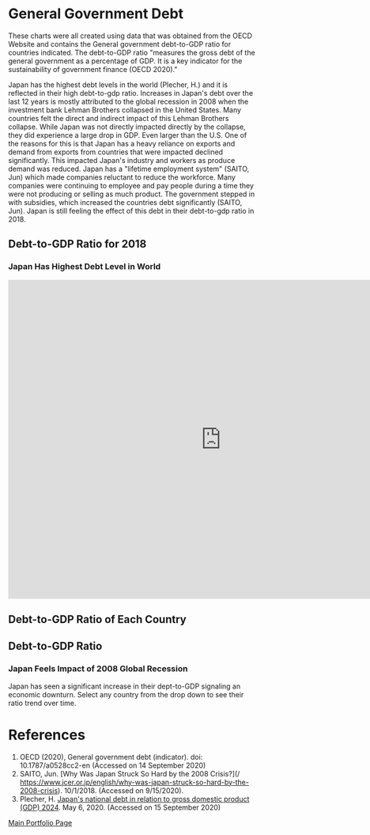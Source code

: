 # General Government Debt
These charts were all created using data that was obtained from the OECD Website and contains the General government debt-to-GDP ratio for countries indicated.  The debt-to-GDP ratio "measures the gross debt of the general government as a percentage of GDP. It is a key indicator for the sustainability of government finance (OECD 2020)."  

Japan has the highest debt levels in the world (Plecher, H.) and it is reflected in their high debt-to-gdp ratio.  Increases in Japan's debt over the last 12 years is mostly attributed to the global recession in 2008 when the investment bank Lehman Brothers collapsed in the United States. Many countries felt the direct and indirect impact of this Lehman Brothers collapse. While Japan was not directly impacted directly by the collapse, they did experience a large drop in GDP.  Even larger than the U.S.  One of the reasons for this is that Japan has a heavy reliance on exports and demand from exports from countries that were impacted declined significantly.  This impacted Japan's industry and workers as produce demand was reduced.  Japan has a "lifetime employment system" (SAITO, Jun) which made companies reluctant to reduce the workforce.  Many companies were continuing to employee and pay people during a time they were not producing or selling as much product.  The government stepped in with subsidies, which increased the countries debt significantly (SAITO, Jun).  Japan is still feeling the effect of this debt in their debt-to-gdp ratio in 2018.  


## Debt-to-GDP Ratio for 2018
### Japan Has Highest Debt Level in World
<iframe src="https://data.oecd.org/chart/65EJ" width="860" height="645" style="border: 0" mozallowfullscreen="true" webkitallowfullscreen="true" allowfullscreen="true"><a href="https://data.oecd.org/chart/65EJ" target="_blank">OECD Chart: General government debt, Total, % of GDP, Annual, 2018</a></iframe>


## Debt-to-GDP Ratio of Each Country

<div class="flourish-embed flourish-chart" data-src="visualisation/3729212" data-url="https://flo.uri.sh/visualisation/3729212/embed" aria-label=""><script src="https://public.flourish.studio/resources/embed.js"></script></div>


## Debt-to-GDP Ratio 
### Japan Feels Impact of 2008 Global Recession 

Japan has seen a significant increase in their dept-to-GDP signaling an economic downturn.
Select any country from the drop down to see their ratio trend over time. 

<div class="flourish-embed flourish-scatter" data-src="visualisation/3730058" data-url="https://flo.uri.sh/visualisation/3730058/embed" aria-label=""><script src="https://public.flourish.studio/resources/embed.js"></script></div>

# References
1. OECD (2020), General government debt (indicator). doi: 10.1787/a0528cc2-en (Accessed on 14 September 2020)
2. SAITO, Jun. [Why Was Japan Struck So Hard by the 2008 Crisis?](/ https://www.jcer.or.jp/english/why-was-japan-struck-so-hard-by-the-2008-crisis). 10/1/2018. (Accessed on 9/15/2020).
3. Plecher, H. [Japan's national debt in relation to gross domestic product (GDP) 2024](/https://www.statista.com/statistics/267226/japans-national-debt-in-relation-to-gross-domestic-product-gdp/#:~:text=In%202017%2C%20the%20national%20debt,of%20the%20gross%20domestic%20product.&text=Japan's%20national%20debt%20ranks%20first,been%20in%20the%20spotlight%20recently.). May 6, 2020.  (Accessed on 15 September 2020)




[Main Portfolio Page](/README.md)
